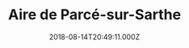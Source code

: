 ---
date: 2018-08-14T20:49:11.000Z
title: Aire de Parcé-sur-Sarthe
latitude: 47.80358026297148
longitude: -0.1676382343310506
category: checkin
---